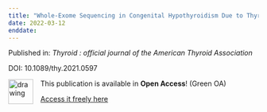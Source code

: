 ```yaml
---
title: "Whole-Exome Sequencing in Congenital Hypothyroidism Due to Thyroid Dysgenesis."
date: 2022-03-12
enddate:
---
```


Published in: *Thyroid : official journal of the American Thyroid Association*

DOI: 10.1089/thy.2021.0597

<img src="https://upload.wikimedia.org/wikipedia/commons/thumb/7/77/Open_Access_logo_PLoS_transparent.svg/800px-Open_Access_logo_PLoS_transparent.svg.png" alt="drawing" width="50" align="left"/> &nbsp;&nbsp;&nbsp;This publication is available in **Open Access**! (Green OA)

&nbsp;&nbsp;&nbsp;[Access it freely here](https://www.ncbi.nlm.nih.gov/pmc/articles/PMC9145262
)

